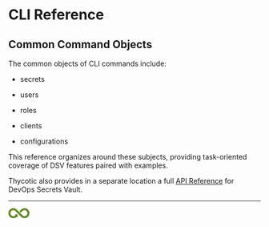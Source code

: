 ﻿[title]: # (CLI Reference)
[tags]: # (DevOps Secrets Vault,DSV,)
[priority]: # (1800)

# CLI Reference

## Common Command Objects

The common objects of CLI commands include:

* secrets

* users

* roles

* clients

* configurations

This reference organizes around these subjects, providing task-oriented coverage of DSV features paired with examples.

Thycotic also provides in a separate location a full [API Reference](https://dsv.thycotic.com/api) for DevOps Secrets Vault.


  

  

______  

![Article End](../dsv-bug.png)

  
